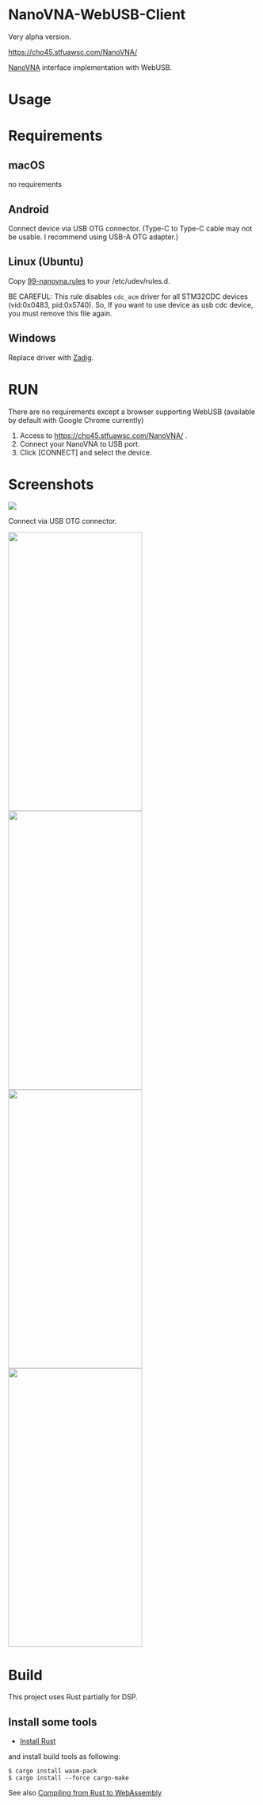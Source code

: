 # NanoVNA-WebUSB-Client

Very alpha version.

https://cho45.stfuawsc.com/NanoVNA/

<a href="https://github.com/ttrftech/NanoVNA">NanoVNA</a> interface implementation with WebUSB.


# Usage

# Requirements

## macOS

no requirements

## Android

Connect device via USB OTG connector. (Type-C to Type-C cable may not be usable. I recommend using USB-A OTG adapter.)

## Linux (Ubuntu)

Copy <a href="./etc/99-nanovna.rules">99-nanovna.rules</a> to your /etc/udev/rules.d.

BE CAREFUL: This rule disables `cdc_acm` driver for all STM32CDC devices (vid:0x0483, pid:0x5740). So, If you want to use device as usb cdc device, you must remove this file again.

## Windows

Replace driver with <a href="https://zadig.akeo.ie/">Zadig</a>.

# RUN
There are no requirements except a browser supporting WebUSB (available by default with Google Chrome currently)

1. Access to https://cho45.stfuawsc.com/NanoVNA/ .
2. Connect your NanoVNA to USB port.
3. Click [CONNECT] and select the device.

# Screenshots

<img src="images/DSC07514-900.jpg">

Connect via USB OTG connector.

<img src="images/Screenshot_20190827_231734_com.android.chrome.jpg" width=270 height=561> <img src="images/Screenshot_20190827_231803_com.android.chrome.jpg" width=270 height=561> <img src="images/Screenshot_20190827_231746_com.android.chrome.jpg" width=270 height=561> <img src="images/Screenshot_20190827_231756_com.android.chrome.jpg" width=270 height=561>


# Build

This project uses Rust partially for DSP. 

## Install some tools

- <a href="https://www.rust-lang.org/tools/install">Install Rust</a>

and install build tools as following:

```
$ cargo install wasm-pack
$ cargo install --force cargo-make

```

See also <a href="https://developer.mozilla.org/en-US/docs/WebAssembly/Rust_to_wasm">Compiling from Rust to WebAssembly</a>


